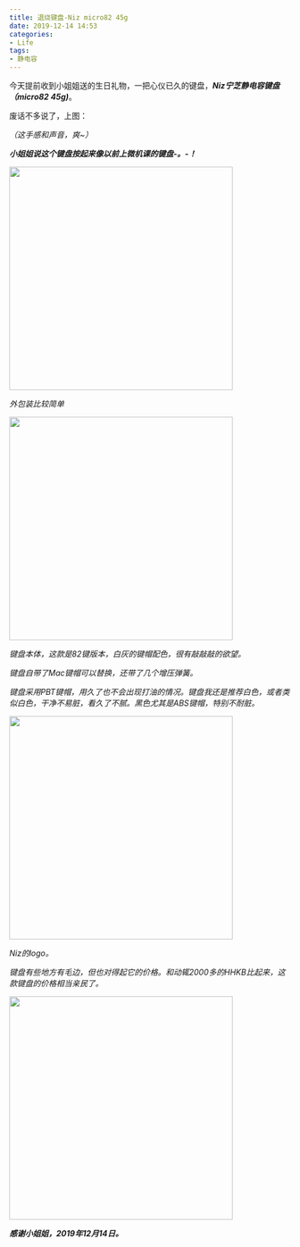 ```yaml
---
title: 退烧键盘-Niz micro82 45g
date: 2019-12-14 14:53
categories:
- Life
tags:
- 静电容
---
```


 今天提前收到小姐姐送的生日礼物，一把心仪已久的键盘，***Niz宁芝静电容键盘（micro82 45g)***。  

废话不多说了，上图：  

*（这手感和声音，爽~）*  

***小姐姐说这个键盘按起来像以前上微机课的键盘-。-！***

<img src="https://images.shiguangping.com/imgs/201912/20191214_144301.jpg" width="400px"/>

*外包装比较简单*  

<img src="https://images.shiguangping.com/imgs/201912/20191214_144329.jpg" width="400px"/>

*键盘本体，这款是82键版本，白灰的键帽配色，很有敲敲敲的欲望。*

*键盘自带了Mac键帽可以替换，还带了几个增压弹簧。*

*键盘采用PBT键帽，用久了也不会出现打油的情况。键盘我还是推荐白色，或者类似白色，干净不易脏，看久了不腻。黑色尤其是ABS键帽，特别不耐脏。*

<img src="https://images.shiguangping.com/imgs/201912/20191214_150504.jpg" width="400px"/>

*Niz的logo。*

*键盘有些地方有毛边，但也对得起它的价格。和动辄2000多的HHKB比起来，这款键盘的价格相当亲民了。*

<img src="https://images.shiguangping.com/imgs/201912/20191214_151002.jpg" width="400px"/>


***感谢小姐姐，2019年12月14日。***
